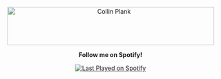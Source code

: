 <p align="center">
  <a href="https://cooltext.com">
    <img src="https://images.cooltext.com/5721632.png" width="479" height="89" alt="Collin Plank" />
  </a>
</p>

<p align="center">
  <strong>Follow me on Spotify!</strong>
</p>

<p align="center">
  <a href="https://open.spotify.com/user/plank18">
    <img src="https://spotify-recently-played-readme.vercel.app/api?user=plank18&count=1&unique=true" alt="Last Played on Spotify" />
  </a>
</p>

